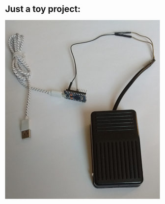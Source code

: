 # Just a toy project:
![vim clutch](https://raw.githubusercontent.com/adiog/vim-clutch/master/vim-clutch.png "vim clutch prototype on ProMicro")

